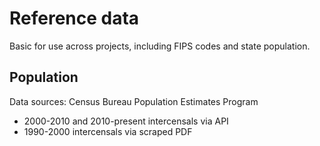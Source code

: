 # Reference data

Basic for use across projects, including FIPS codes and state population.

## Population
Data sources: Census Bureau Population Estimates Program
* 2000-2010 and 2010-present intercensals via API
* 1990-2000 intercensals via scraped PDF
